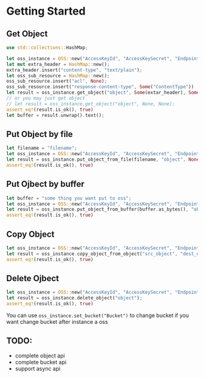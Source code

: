 # Getting Started

## Get Object
```rust
use std::collections::HashMap;

let oss_instance = OSS::new("AccessKeyId", "AccessKeySecret", "Endpoint", "Bucket");
let mut extra_header = HashMap::new();
extra_header.insert("content-type", "text/plain");
let oss_sub_resource = HashMap::new();
oss_sub_resource.insert("acl", None);
oss_sub_resource.insert("response-content-type", Some("ContentType"))
let result = oss_instance.get_object("object", Some(extar_header), Some(oss_sub_resource));
// or you may just get object
// let result = oss_instance.get_object("object", None, None);
assert_eq!(result.is_ok(), true)
let buffer = result.unwrap().text();
```

## Put Object by file
```rust
let filename = "filename";
let oss_instance = OSS::new("AccessKeyId", "AccessKeySecret", "Endpoint", "Bucket");
let result = oss_instance.put_object_from_file(filename, "object", None, None);
assert_eq!(result.is_ok(), true)
```

## Put Ojbect by buffer
```rust
let buffer = "some thing you want put to oss";
let oss_instance = OSS::new("AccessKeyId", "AccessKeySecret", "Endpoint", "Bucket");
let result = oss_instance.put_object_from_buffer(buffer.as_bytes(), "object", None, None);
assert_eq!(result.is_ok(), true)
```

## Copy Object
```rust
let oss_instance = OSS::new("AccessKeyId", "AccessKeySecret", "Endpoint", "Bucket");
let result = oss_instance.copy_object_from_object("src_object", "dest_object", None, None);
assert_eq!(result.is_ok(), true)
```

## Delete Ojbect
```rust
let oss_instance = OSS::new("AccessKeyId", "AccessKeySecret", "Endpoint", "Bucket");
let result = oss_instance.delete_object("object");
assert_eq!(result.is_ok(), true)
```

You can use `oss_instance.set_bucket("Bucket")` to change bucket if you want change bucket after instance a oss

## TODO:

- complete object api
- complete bucket api
- support async api


